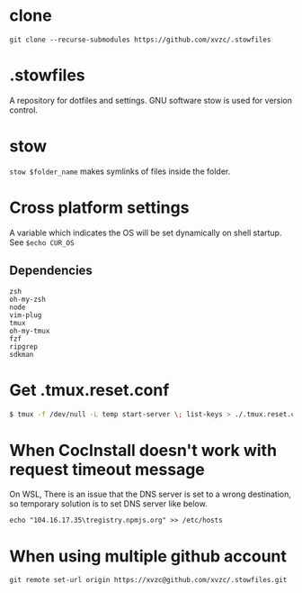 # clone
`git clone --recurse-submodules https://github.com/xvzc/.stowfiles`

# .stowfiles
A repository for dotfiles and settings. GNU software stow is used for version control.

# stow
`stow $folder_name` makes symlinks of files inside the folder.

# Cross platform settings
A variable which indicates the OS will be set dynamically on shell startup.  
See `$echo CUR_OS`

## Dependencies
```
zsh
oh-my-zsh
node
vim-plug
tmux
oh-my-tmux
fzf
ripgrep
sdkman
```

# Get .tmux.reset.conf
```bash
$ tmux -f /dev/null -L temp start-server \; list-keys > ./.tmux.reset.conf

```

# When CocInstall doesn't work with request timeout message
On WSL, There is an issue that the DNS server is set to a wrong destination, so temporary solution is to set DNS server like below.
```
echo "104.16.17.35\tregistry.npmjs.org" >> /etc/hosts
```

# When using multiple github account
`git remote set-url origin https://xvzc@github.com/xvzc/.stowfiles.git`


